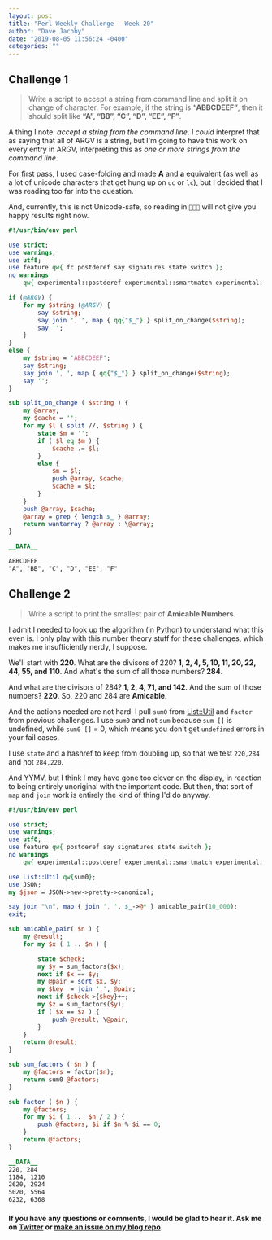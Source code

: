 ```yaml
---
layout: post
title: "Perl Weekly Challenge - Week 20"
author: "Dave Jacoby"
date: "2019-08-05 11:56:24 -0400"
categories: ""
---
```


## Challenge 1

> Write a script to accept a string from command line and split it on change of character. For example, if the string is **“ABBCDEEF”**, then it should split like **“A”, “BB”, “C”, “D”, “EE”, “F”**.

A thing I note: _accept a string from the command line_. I _could_ interpret that as saying that all of ARGV is a string, but I'm going to have this work on every entry in ARGV, interpreting this as _one or more strings from the command line_.

For first pass, I used case-folding and made **A** and **a** equivalent (as well as a lot of unicode characters that get hung up on `uc` or `lc`), but I decided that I was reading too far into the question.

And, currently, this is not Unicode-safe, so reading in `💩💩💩` will not give you happy results right now.

```perl
#!/usr/bin/env perl

use strict;
use warnings;
use utf8;
use feature qw{ fc postderef say signatures state switch };
no warnings
    qw{ experimental::postderef experimental::smartmatch experimental::signatures };

if (@ARGV) {
    for my $string (@ARGV) {
        say $string;
        say join ', ', map { qq{"$_"} } split_on_change($string);
        say '';
    }
}
else {
    my $string = 'ABBCDEEF';
    say $string;
    say join ', ', map { qq{"$_"} } split_on_change($string);
    say '';
}

sub split_on_change ( $string ) {
    my @array;
    my $cache = '';
    for my $l ( split //, $string ) {
        state $m = '';
        if ( $l eq $m ) {
            $cache .= $l;
        }
        else {
            $m = $l;
            push @array, $cache;
            $cache = $l;
        }
    }
    push @array, $cache;
    @array = grep { length $_ } @array;
    return wantarray ? @array : \@array;
}

__DATA__

ABBCDEEF
"A", "BB", "C", "D", "EE", "F"
```

## Challenge 2

> Write a script to print the smallest pair of **Amicable Numbers**.

I admit I needed to [look up the algorithm (in Python)](https://stackoverflow.com/questions/38094818/what-is-the-most-efficient-way-to-find-amicable-numbers-in-python) to understand what this even is. I only play with this number theory stuff for these challenges, which makes me insufficiently nerdy, I suppose.

We'll start with **220**. What are the divisors of 220? **1, 2, 4, 5, 10, 11, 20, 22, 44, 55, and 110**. And what's the sum of all those numbers? **284**.

And what are the divisors of 284? **1, 2, 4, 71, and 142**. And the sum of those numbers? **220**. So, 220 and 284 are **Amicable**.

And the actions needed are not hard. I pull `sum0` from [List::Util](https://metacpan.org/pod/List::Util) and `factor` from previous challenges. I use `sum0` and not `sum` because `sum []` is undefined, while `sum0 []` = 0, which means you don't get `undefined` errors in your fail cases.

I use `state` and a hashref to keep from doubling up, so that we test `220,284` and not `284,220`.

And YYMV, but I think I may have gone too clever on the display, in reaction to being entirely unoriginal with the important code. But then, that sort of `map` and `join` work is entirely the kind of thing I'd do anyway.

```perl
#!/usr/bin/env perl

use strict;
use warnings;
use utf8;
use feature qw{ postderef say signatures state switch };
no warnings
    qw{ experimental::postderef experimental::smartmatch experimental::signatures };

use List::Util qw{sum0};
use JSON;
my $json = JSON->new->pretty->canonical;

say join "\n", map { join ', ', $_->@* } amicable_pair(10_000);
exit;

sub amicable_pair( $n ) {
    my @result;
    for my $x ( 1 .. $n ) {

        state $check;
        my $y = sum_factors($x);
        next if $x == $y;
        my @pair = sort $x, $y;
        my $key  = join ',', @pair;
        next if $check->{$key}++;
        my $z = sum_factors($y);
        if ( $x == $z ) {
            push @result, \@pair;
        }
    }
    return @result;
}

sub sum_factors ( $n ) {
    my @factors = factor($n);
    return sum0 @factors;
}

sub factor ( $n ) {
    my @factors;
    for my $i ( 1 ..  $n / 2 ) {
        push @factors, $i if $n % $i == 0;
    }
    return @factors;
}

__DATA__
220, 284
1184, 1210
2620, 2924
5020, 5564
6232, 6368
```

#### If you have any questions or comments, I would be glad to hear it. Ask me on [Twitter](https://twitter.com/jacobydave) or [make an issue on my blog repo](https://github.com/jacoby/jacoby.github.io).
